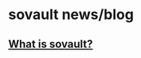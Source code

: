 # sovault news/blog
## [What is sovault?](http://blog.30440r.xyz/what-is-sovault.md)
## []()
## []()
## []()
## []()
## []()
## []()
## []()
## []()
## []()
## []()
## []()
